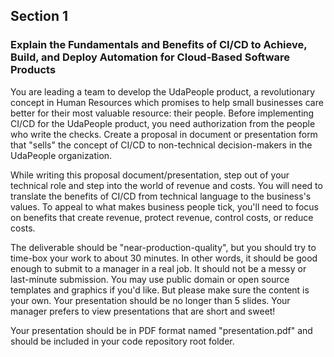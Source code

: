 ## Section 1

### Explain the Fundamentals and Benefits of CI/CD to Achieve, Build, and Deploy Automation for Cloud-Based Software Products

You are leading a team to develop the UdaPeople product, a revolutionary concept in Human Resources which promises to help small businesses care better for their most valuable resource: their people. Before implementing CI/CD for the UdaPeople product, you need authorization from the people who write the checks. Create a proposal in document or presentation form that "sells" the concept of CI/CD to non-technical decision-makers in the UdaPeople organization.

While writing this proposal document/presentation, step out of your technical role and step into the world of revenue and costs. You will need to translate the benefits of CI/CD from technical language to the business's values. To appeal to what makes business people tick, you'll need to focus on benefits that create revenue, protect revenue, control costs, or reduce costs.

The deliverable should be "near-production-quality", but you should try to time-box your work to about 30 minutes. In other words, it should be good enough to submit to a manager in a real job. It should not be a messy or last-minute submission. You may use public domain or open source templates and graphics if you'd like. But please make sure the content is your own. Your presentation should be no longer than 5 slides. Your manager prefers to view presentations that are short and sweet!

Your presentation should be in PDF format named "presentation.pdf" and should be included in your code repository root folder.

